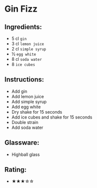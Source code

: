 # Gin Fizz

## Ingredients:
- 5 cl `gin`
- 3 cl `lemon juice`
- 2 cl `simple syrup`
- ½ `egg white`
- 8 cl `soda water` <!-- - 5 cl `soda water` --> <!-- - 4 cl `soda water` --> <!-- - 3 cl `soda water` -->
- 8 `ice cubes`

## Instructions:
- Add gin
- Add lemon juice
- Add simple syrup
- Add egg white
- Dry shake for 15 seconds
- Add ice cubes and shake for 15 seconds
- Double strain
- Add soda water

## Glassware:
- Highball glass <!-- - Old Fashioned glass -->

## Rating:
- ★★★☆☆